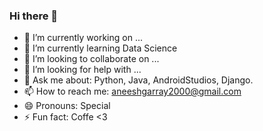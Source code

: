 ### Hi there 👋


- 🔭 I’m currently working on ...
- 🌱 I’m currently learning Data Science
- 👯 I’m looking to collaborate on ...
- 🤔 I’m looking for help with ...
- 💬 Ask me about: Python, Java, AndroidStudios, Django.
- 📫 How to reach me: aneeshgarray2000@gmail.com
- 😄 Pronouns: Special
- ⚡ Fun fact: Coffe <3
